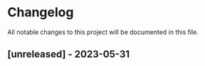 # Changelog

All notable changes to this project will be documented in this file.

## [unreleased] - 2023-05-31
